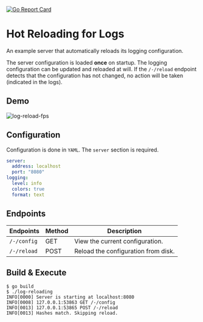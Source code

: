 [![Go Report Card](https://goreportcard.com/badge/github.com/tlkamp/log-reloading)](https://goreportcard.com/report/github.com/tlkamp/log-reloading)

# Hot Reloading for Logs
An example server that automatically reloads its logging configuration.

The server configuration is loaded **once** on startup. The logging configuration can be updated and reloaded at will. If the `/-/reload` endpoint detects that the configuration has not changed, no action will be taken (indicated in the logs).

## Demo
![log-reload-fps](https://user-images.githubusercontent.com/18516698/72223338-41b1d880-3533-11ea-9358-97ee0597ba6d.gif)

## Configuration
Configuration is done in `YAML`. The `server` section is required.

```yaml
server:
  address: localhost
  port: "8080"
logging:
  level: info
  colors: true
  format: text
```

## Endpoints
| **Endpoints**  | **Method** | **Description**                     |
|----------------|------------|-------------------------------------|
| `/-/config`    | GET        | View the current configuration.     |
| `/-/reload`    | POST       | Reload the configuration from disk. |

## Build & Execute
```
$ go build
$ ./log-reloading
INFO[0000] Server is starting at localhost:8080
INFO[0008] 127.0.0.1:53863 GET /-/config
INFO[0013] 127.0.0.1:53865 POST /-/reload
INFO[0013] Hashes match. Skipping reload.
```
